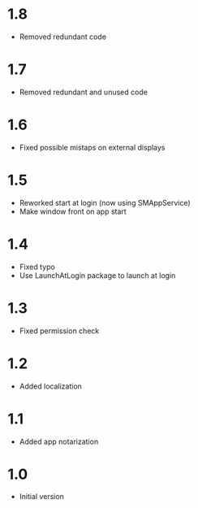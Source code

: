 # 1.8

- Removed redundant code

# 1.7

- Removed redundant and unused code

# 1.6

- Fixed possible mistaps on external displays

# 1.5

- Reworked start at login (now using SMAppService)
- Make window front on app start

# 1.4

- Fixed typo
- Use LaunchAtLogin package to launch at login

# 1.3

- Fixed permission check

# 1.2

- Added localization

# 1.1

- Added app notarization

# 1.0

- Initial version

